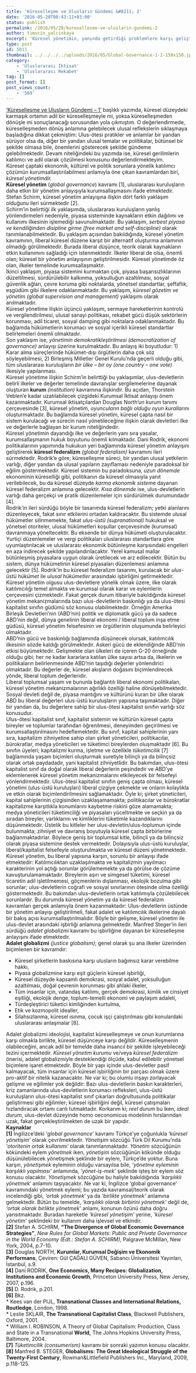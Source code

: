 ```yaml
---
title: 'Küreselleşme ve Ulusların Gündemi &#8211; 2'
date: '2016-05-20T08:43:11+03:00'
status: publish
permalink: /2016/05/20/kuresellesme-ve-uluslarin-gundemi-2
author: timucin_yalcinkaya
excerpt: 'Küresel yönetimin, yanında getirdiği problemlere karşı geliştirilebilecek çözümler tartışabileceğimiz derin bir konudur. Bazı ulus-devletlerin bu küresel yönetimde baskın olması problemlerden bir i olarak sayılabilir. Onun doğurduğu bir başka sonuç ise ulusları aşan ve kapitalizmle harmanlanmış bir zümredir. Bunların çözümlerini derinlemesine inceleyen bir yazı…'
type: post
id: 5011
thumbnail: ../../../../uploads/2016/05/Global-Governance-1-2-150x150.jpg
category:
    - 'Uluslararası İktisat'
    - 'Uluslararası Rekabet'
tag: []
post_format: []
post_views_count:
    - '569'
---
```

[‘Küreselleşme ve Ulusların Gündemi – 1’](http://www.iktisadiyat.com/2015/12/12/kuresellesme-ve-uluslarin-gundemi/) başlıklı yazımda, küresel düzeydeki karmaşık ortamın adil bir küreselleşmeyle mi, yoksa küreselleşmeden dönüşle mi sonuçlanacağı sorusundan yola çıkmıştım. O değerlendirmede, küreselleşmeden dönüş anlamına gelebilecek ulusal reflekslerin sıklaşmaya başladığına dikkat çekmiştim: Ulus-ötesi pratikler ve anlamlar bir yandan sürüyor olsa da, diğer bir yandan ulusal temalar ve politikalar, bütünsel bir şekilde olmasa bile, önemlerini gösterecek şekilde gündeme gelebilmektedir. Devam niteliğindeki bu yazımda ise, küresel gerilimlerin katılımcı ve adil olarak çözülmesi konusunu değerlendirmekteyim.  
Küresel çaptaki ekonomik, kültürel ve politik sorunlara yönelik katılımcı çözümün kurumsallaştırılabilmesi anlamıyla öne çıkan kavramlardan biri, *küresel yönetimdir.*  
**Küresel yönetim** (*global governance*) kavramı \[1\], uluslararası kuruluşların daha etkin bir yönetim anlayışıyla kurumsallaşmasını ifade etmektedir. Stefan Schirm, küresel yönetim anlayışına ilişkin dört farklı yaklaşım olduğunu ileri sürmektedir \[2\].  
Schirm’in belirttiği ilk yaklaşımda, uluslararası kuruluşların yanlış yönlendirmeleri nedeniyle, piyasa sisteminde kaynakların etkin dağılımı ve kullanımı ilkesinin işlemediği savunulmaktadır. Bu yaklaşım, *serbest piyasa ve kendiliğinden disipline girme (free market and self-discipline)* olarak tanımlanabilmektedir. Bu yaklaşım açısından bakıldığında, küresel yönetim kavramının, liberal küresel düzene karşıt bir alternatif oluşturma anlamının olmadığı görülmektedir. Burada liberal düşünce, teorik olarak kaynakların etkin kullanımını sağladığı için istenmektedir. İlkeler liberal de olsa, önemli olan; küresel bir yönetim anlayışının geliştirilmesidir. Küresel yönetimde öz olan, ilkeler temelinde kurumsallaşmaktır.  
İkinci yaklaşım, piyasa sistemini kurmaktan çok, piyasa başarısızlıklarının düzeltilmesi, sürdürülebilir kalkınma, yoksulluğun azaltılması, sosyal güvenlik ağları, çevre koruma gibi noktalarda, yönetsel standartlar, şeffaflık, eşgüdüm gibi ilkelere odaklanmaktadır. Bu yaklaşım, *küresel gözetim ve yönetim (global supervision and management)* yaklaşımı olarak anılmaktadır.  
Küresel yönetime ilişkin üçüncü yaklaşım, sermaye hareketlerinin kontrolü ve vergilendirilmesi, ulusal sanayi politikası, rekabet gücü düşük sektörlerin korunması, adil ticaret, sosyal damping gibi noktalara odaklanmaktadır. Bu bağlamda hükümetlerin korumacı ve sosyal içerikli küresel standartlar belirlemeleri önemli olmaktadır.  
Son yaklaşım ise, *yönetimin demokratikleştirilmesi (democratization of governance)* anlayışı üzerine kurulmaktadır. Bu anlayış iki boyutludur: 1) Karar alma süreçlerinde hükümet-dışı örgütlerin daha çok söz söyleyebilmesi, 2) Birleşmiş Milletler Genel Kurulu’nda geçerli olduğu gibi, tüm uluslararası kuruluşların *bir ülke – bir oy (one country – one vote)* ilkesiyle yapılanması.  
Küresel yönetime ilişkin Schirm’in belirttiği bu yaklaşımlar, ulus-devletlerin belirli ilkeler ve değerler temelinde davranışlar sergilemelerine dayanak oluşturan **kurum** *(institution)* kavramına ilişkindir. Bu açıdan, Thorstein Veblen’e kadar uzatılabilecek çizgideki Kurumsal İktisat anlayışı önem kazanmaktadır. Kurumsal iktisatçılardan Douglas North’un kurum tanımı çerçevesinde \[3\], küresel yönetim, *oyuncuların bağlı olduğu oyun kuralları*nı oluşturmaktadır. Bu bağlamda küresel yönetim, küresel çapta nasıl bir sistem kurulacağı ve sürecin nasıl yönetileceğine ilişkin olarak devletleri ilke ve değerlerle bağlayan bir kurum niteliğindedir.  
Küresel yönetimin dayandığı ilke ve değerlerin yanı sıra yasalar, kurumsallaşmanın hukuk boyutunu önemli kılmaktadır. Dani Rodrik, ekonomi politikalarının yapımında hukukun yeri bağlamında küresel yönetim anlayışını geliştirerek **küresel federalizm** *(global federalism)* kavramını ileri sürmektedir. Rodrik’e göre; küreselleşme süreci, bir yandan ulusal yetkilerin varlığı, diğer yandan da ulusal yapıların zayıflaması nedeniyle paradoksal bir eğilim göstermektedir. Küresel sistemin bu paradoksuna, *uzun* *dönemde* ekonominin küreselliği gibi, politikanın da küresel olmasıyla yanıt verilebilecek, bu da küresel düzeyde *karma ekonomik sistem*e dayanan küresel federalizm anlamına gelecektir. *Kısa dönemde* ise, ulus-devletlerin varlığı daha gerçekçi ve pratik düzenlemeler için sürdürülmek durumundadır \[4\].  
Rodrik’in ileri sürdüğü böyle bir tasarımda küresel federalizm; yetki alanlarını düzenleyecek, fakat sınır etkilerini ortadan kaldıracaktır. Bu sistemde ulusal hükümetler silinmemekte, fakat *ulus-üstü* *(supranational)* hukuksal ve yönetsel otoriteler, ulusal hükümetleri koşullar çerçevesinde (kurumsal) davranmaya yöneltecektir. Bu eksende bir dünya hükümeti oluşturulacaktır. Yurtiçi düzenlemeler ve vergi politikaları uluslararası standartlara göre uyumlaştırılacak ve uluslararası ekonomik bütünleşme karşısındaki engelleri en aza indirecek şekilde yapılandırılacaktır. Yerel kamusal mallar bütünleşmiş piyasalara uygun olarak üretilecek ve arz edilecektir. Bütün bu sistem, dünya hükümetinin küresel piyasaları düzenlemesi anlamına gelecektir \[5\]. Rodrik’in bu küresel federalizm tasarımı, kurulacak bir *ulus-üstü hükümet* ile *ulusal hükümetler* arasındaki işbirliğini getirmektedir.  
Küresel yönetim olgusu ulus-devletlere yönelik olmak üzere, ilke olarak katılımcılığı temel almakta ve kurumsal olarak karar ve eylemlerin çerçevesini çizmektedir. Fakat gerçek durum itibariyle bakıldığında küresel yönetim mekanizmalarında bazı ulus-devletlerin baskınlığı ya da ulus-ötesi kapitalist sınıfın güdümü söz konusu olabilmektedir. Örneğin Amerika Birleşik Devletleri’nin (ABD’nin) politik ve diplomatik gücü ya da sadece ABD’nin değil, dünya genelinin liberal ekonomi / liberal toplum inşa etme güdüsü, küresel yönetim felsefesinin ve örgütlerinin oluşumunda belirleyici olmaktadır.  
ABD’nin gücü ve baskınlığı bağlamında düşünecek olursak, katılımcılık ilkesinin sözde kaldığı görülmektedir. Askeri gücü de eklendiğinde ABD’nin etkisi büyümektedir. Gelişmekte olan ülkeleri de içeren G-20 örneğinde olduğu gibi; her ne kadar kararlara katılan ülke sayısı artsa da, ilkelerin ve politikaların belirlenmesinde ABD’nin taşıdığı değerler yönlendirici olmaktadır. Bu değerler de, küresel akışların doğasını biçimlendirecek yönde, liberal toplum değerleridir.  
Liberal toplumsal yaşam ve bununla bağlantılı liberal ekonomi politikaları, küresel yönetim mekanizmalarının ağırlıklı özelliği haline dönüşebilmektedir. Sosyal devleti değil de, piyasa mantığını ve kültürünü kuran bir ülke olarak ABD bu liberal değerleri ulus-üstü kuruluşların yapısına taşımaktadır. Diğer bir yandan da, bu değerlere sahip bir ulus-ötesi kapitalist sınıfın varlığı söz konusudur.  
Ulus-ötesi kapitalist sınıf, kapitalist sistemin ve kültürün küresel çapta bireyler ve toplumlar tarafından öğrenilmesi, deneyimden geçirilmesi ve kurumsallaştırılmasını hedeflemektedir. Bu sınıf; kapital sahiplerinin yanı sıra, kapitalizm zihniyetine sahip olan şirket yöneticileri, politikacılar, bürokratlar, medya yöneticileri ve tüketimci bireylerden oluşmaktadır \[6\]. Bu sınıfın üyeleri; kapitalizmi kurma, işletme ve özellikle *tüketimcilik* \[7\] bağlamında yaşam biçimleri oluşturmak suretiyle bilinçli ya da bilinçsiz olarak ortak paydadadır, yani kapitalist zihniyetlidir. Bu bakımdan, ulus-ötesi kapitalist sınıf da doğal olarak liberal değerlerin peşindedir ve ABD’ye eklemlenerek küresel yönetim mekanizmalarını etkileyecek bir felsefeyi yönlendirmektedir. Ulus-ötesi kapitalist sınıfın geniş çapta olması, küresel yönetimi (ulus-üstü kuruluşları) liberal çizgiye çekmekte ve onların kolaylıkla ve etkin olarak biçimlendirilmesini sağlamaktadır. Öyle ki; şirket yöneticileri, kapital sahiplerinin çizgisinden uzaklaşamamakta; politikacılar ve bürokratlar kapitalizme karşıtlıkla konumlarını kaybetme riskini göze alamamakta; medya yöneticileri tüketimciliği ve piyasaları yüceltmekte ve seçkin ya da sıradan bireyler, varlıklarını ve kimliklerini tüketimle kazandıklarını düşünmektedir. Üstelik bu kitleler her ulus-devletin/ulus-toplumun içinde bulunmakta; zihniyet ve davranış boyutuyla küresel çapta birbirlerine bağlanmaktadırlar. Böylece geniş bir toplumsal kitle, bilinçli ya da bilinçsiz olarak piyasa sistemine destek vermektedir. Dolayısıyla ulus-üstü kuruluşlar, liberal/kapitalist felsefeyle oluşturulmakta ve küresel düzeni yönetmektedir.  
Küresel yönetim, bu liberal yapısına karşın, sorunlu bir anlayışı ifade etmektedir: Katılımcılıktan uzaklaşılmakta ve kapitalizmin yayılmacı karakterinin yol açtığı sorunlar görülememekte ya da görülse de çözüme kavuşturulamamaktadır. Bireylerin aşırı ve simgesel tüketimi, küresel ticaretin adil işletilmemesi, göçmenlerin dışlanması, ekolojik bozulma gibi sorunlar; ulus-devletlerin coğrafi ve sosyal sınırlarının ötesinde olma özelliği göstermektedir. Bu bakımdan ulus-devletlerin ortak katılımıyla çözülebilecek sorunlardır. Bu durumda küresel yönetim ya da küresel federalizm kavramları gerçek anlamıyla önem kazanmaktadır: Ulus-devletlerin üstünde bir yönetim anlayışı geliştirilmeli, fakat adalet ve katılımcılık ilkelerine dayalı bir bakış açısı kurumsallaştırılmalıdır. Böyle bir gelişme, küresel yönetim ile ulus-devlet arasındaki işbirliği anlamına gelmektedir. Manfred Steger’in ileri sürdüğü *adalet globalizmi* kavramı bu işbirliğine dayanan bir küreselleşme anlayışını ifade etmektedir.  
 **Adalet globalizmi** *(justice globalism)*; genel olarak şu ana ilkeler üzerinden biçimlenen bir kavramdır:

- Küresel şirketlerin baskısına karşı ulusların bağımsız karar verebilme hakkı,
- Piyasa globalizmine karşı eşit güçlerin küresel işbirliği,
- Küresel düzeyde kapsamlı demokrasi, sosyal adalet, yoksulluğun azaltılması, doğal çevrenin korunması gibi ahlaki ilkeler,
- Tüm insanlar için, vatandaş katılımı, gerçek demokrasi, kimlik ve cinsiyet eşitliği, ekolojik denge, toplum-temelli ekonomi ve paylaşım adaleti,
- Türdeşleştirici tüketici kimliğinden kurtulma,
- Etik ve kozmopolit idealler,
- Silahsızlanma, küresel ısınma, çocuk işçi çalıştırılması gibi konulardaki uluslararası anlaşmalar \[8\].

Adalet globalizmi ideolojisi, kapitalist küreselleşmeye ve onun kurumlarına karşı olmakla birlikte, küresel düşünceye karşı değildir. Küreselleşmenin olabileceğini, ancak adil bir temelde daha insancıl bir şekilde işleyebileceği tezini içermektedir. *Küresel yönetim kurumu* ve/veya *küresel federalizm* önerisi, adalet globalizmiyle desteklendiği ölçüde, kabul edilebilir yönetsel biçimlere işaret etmektedir. Böyle bir yapı içinde ulus-devletler pasif kalmayacak, tüm insanlar için küresel işbirliğinin bir parçası olmak üzere pro-aktif bir nitelik kazanacaktır. Ne var ki; bu olumlu inşayı zorlayacak gelişme ve eğilimler yok değildir: Bazı ulus-devletlerin baskın karakterleri, kriz zamanlarında ulus-devletlerin korumacı refleksleri, ulus-üstü kuruluşların ulus-ötesi kapitalist sınıf çıkarları doğrultusunda politikalar geliştirmesi gibi eğilimler; küresel işbirliğini değil, küresel çatışmaları hızlandıracak ortamı canlı tutmaktadır. Korkarım ki; *reel durum* bu iken, *ideal durum*, ulus-devlet düzeyinde homo oeconomicus modelinin hırslarından uzak, fakat gerçekleştirilmekten de uzak bir yapıdır.  
**Kaynaklar**  
**\[1\]** İngilizce’deki ‘*global governance*’ kavramı Türkçe’ye çoğunlukla ‘*küresel yönetişim*’ olarak çevrilmektedir. *Yönetişim* sözcüğü Türk Dil Kurumu’nda ‘*otoritenin ortak kullanımı*’ olarak tanımlanmaktadır. *Yönetim* sözcüğünün kökündeki eylem *yönetmek* iken, *yönetişim* sözcüğünün kökünde olduğu düşünülebilecek yönetişmek şeklinde bir eylem, Türkçe’de yoktur. Buna karşın, *yönetişmek* eyleminin olduğu varsayılsa bile, *‘yönetme eyleminin karşılıklı yapılması’* anlamında, *‘yönet-iş-mek’* şeklinde işteş bir eylem söz konusu olacaktır. *Yönetişmek* sözcüğüne bu haliyle bakıldığında *‘karşılıklı yönetmek*’ anlamını taşıyacaktır. Ne var ki, İngilizce ‘global governance’ kavramındaki yönetmek eylemi; bu yazıda kavramsal/teorik olarak incelendiği gibi, *‘ortak yönetmek*’ ya da *‘birlikte yönetmek’* anlamına gelmektedir. Bütün bu temelde, *‘karşılıklı olarak birbirini yönetmek’* değil de, *‘ortak olarak birlikte yönetmek’* anlamı, konunun özünü daha doğru yansıtmaktadır. Buradan hareketle *‘küresel yönetişim’* yerine, *‘küresel yönetim’* şeklindeki bir kullanım daha işlevsel ve etkindir.  
**\[2\]** Stefan A. SCHIRM, **“The Divergence of Global Economic Governance Strategies”**, *New Rules for Global Markets: Public and Private Governance in the World Economy (Edt.: Stefan A. SCHIRM),* Palgrave McMillan, New York, 2004, p.7-10.  
**\[3\]** Douglas NORTH, **Kurumlar, Kurumsal Değişim ve Ekonomik Performans**, Çeviren: Gül ÇAĞALI GÜVEN, Sabancı Üniversitesi Yayınları, İstanbul, s.9.  
**\[4\]** Dani RODRIK, **One Economics, Many Recipes: Globalization, Institutions and Economic Growth**, Princeton University Press, New Jersey, 2007, p.196.  
**\[5\]** D. Rodrik, p.201.  
**\[6\]** Bkz.  
\* Kees van der PIJL, **Transnational Classes and International Relations, Routledge**, London, 1998.  
\* Leslie SKLAIR, **The Transnational Capitalist Class**, Blackwell Publishers, Oxford, 2001.  
\* William I. ROBINSON, A Theory of Global Capitalism: Production, Class and State in a Transnational **World,** The Johns Hopkins University Press, Baltimore, 2004.  
**\[7\]** *Tüketimcilik (consumerism)* kavramı bir sonraki yazımın konusu olacaktır.  
**\[8\]** Manfred B. STEGER, **Globalisms: The Great Ideological Struggle of the Twenty-First Century**, Rowman&amp;Littlefield Publishers Inc., Maryland, 2009, p.118-125.